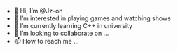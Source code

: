 - 👋 Hi, I’m @Jz-on
- 👀 I’m interested in playing games and watching shows
- 🌱 I’m currently learning C++ in university
- 💞️ I’m looking to collaborate on ...
- 📫 How to reach me ...

<!---
Jz-on/Jz-on is a ✨ special ✨ repository because its `README.md` (this file) appears on your GitHub profile.
You can click the Preview link to take a look at your changes.
--->
